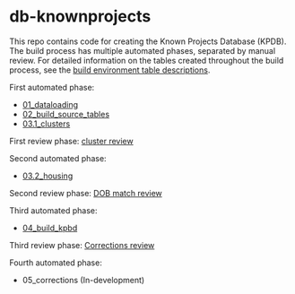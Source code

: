 # db-knownprojects

This repo contains code for creating the Known Projects Database (KPDB). The build process has multiple automated phases, separated by manual review. For detailed information on the tables created throughout the build process, see the [build environment table descriptions](https://github.com/NYCPlanning/db-knownprojects/wiki/Build-environment-tables).

First automated phase: 
+ [01_dataloading](https://github.com/NYCPlanning/db-knownprojects/blob/master/knownprojects_build/01_dataloading.sh)
+ [02_build_source_tables](https://github.com/NYCPlanning/db-knownprojects/blob/master/knownprojects_build/02_build_source_tables.sh)
+ [03.1_clusters](https://github.com/NYCPlanning/db-knownprojects/blob/master/knownprojects_build/03.1_clusters.sh)

First review phase: [cluster review](https://github.com/NYCPlanning/db-knownprojects/wiki/Cluster-review-process)

Second automated phase:
+ [03.2_housing](https://github.com/NYCPlanning/db-knownprojects/blob/master/knownprojects_build/03.2_housing.sh)

Second review phase: [DOB match review](https://github.com/NYCPlanning/db-knownprojects/wiki/DOB-review-process)

Third automated phase:
+ [04_build_kpbd](https://github.com/NYCPlanning/db-knownprojects/blob/master/knownprojects_build/04_build_kpdb.sh)

Third review phase: [Corrections review](https://github.com/NYCPlanning/db-knownprojects/wiki/KPDB-corrections-process:-in-depth-research)

Fourth automated phase:
+ 05_corrections (In-development)



